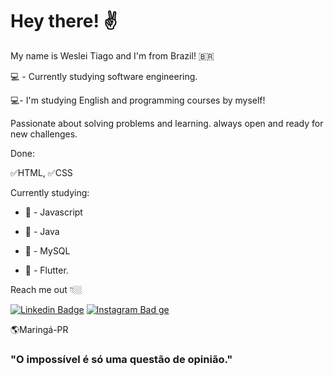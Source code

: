 # Hey there! ✌


My name is Weslei Tiago and I'm from Brazil! 🇧🇷

💻 - Currently studying software engineering.

💻- I'm studying English and programming courses by myself!

Passionate about solving problems and learning. always open and ready for new challenges.

Done:

 ✅HTML, ✅CSS


Currently studying:

 - 📍 - Javascript
 
 - 📍 - Java
 
 - 📍 - MySQL

 - 📍 - Flutter.
 
 
Reach me out 👇🏼

[![Linkedin Badge](https://img.shields.io/badge/-LinkedIn-blue?style=flat-square&logo=Linkedin&logoColor=white&link=https://www.linkedin.com/in/weslei-tiago-53b47a208/)](https://www.linkedin.com/in/weslei-tiago-53b47a208/) [![Instagram Bad
ge](https://img.shields.io/badge/-Instagram-violet?style=flat-square&logo=Instagram&logoColor=white&link=https://www.instagram.com/wesleiwt/)](https://www.instagram.com/wesleiwt/) 
 

🌎Maringá-PR

### "O impossível é só uma questão de opinião." 
